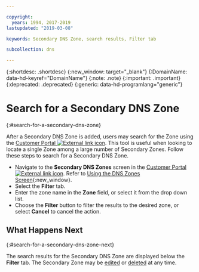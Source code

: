 ```yaml
---

copyright:
  years: 1994, 2017-2019
lastupdated: "2019-03-08"

keywords: Secondary DNS Zone, search results, Filter tab

subcollection: dns

---
```


{:shortdesc: .shortdesc}
{:new_window: target="_blank"}
{:DomainName: data-hd-keyref="DomainName"}
{:note: .note}
{:important: .important}
{:deprecated: .deprecated}
{:generic: data-hd-programlang="generic"}

# Search for a Secondary DNS Zone
{:#search-for-a-secondary-dns-zone}

After a Secondary DNS Zone is added, users may search for the Zone using the [Customer Portal ![External link icon](../../icons/launch-glyph.svg "External link icon")](https://{DomainName}/). This tool is useful when looking to locate a single Zone among a large number of Secondary Zones. Follow these steps to search for a Secondary DNS Zone.

* Navigate to the **Secondary DNS Zones** screen in the [Customer Portal ![External link icon](../../icons/launch-glyph.svg "External link icon")](https://{DomainName}/). Refer to [Using the DNS Zones Screen](/docs/infrastructure/dns?topic=dns-use-the-dns-zones-screens){:new_window}.
* Select the **Filter** tab.
* Enter the zone name in the **Zone** field, or select it from the drop down list.
* Choose the **Filter** button to filter the results to the desired zone, or select **Cancel** to cancel the action.

## What Happens Next
{:#search-for-a-secondary-dns-zone-next}

The search results for the Secondary DNS Zone are displayed below the **Filter** tab. The Secondary Zone may be [edited](/docs/infrastructure/dns?topic=dns-edit-a-secondary-dns-zone) or [deleted](/docs/infrastructure/dns?topic=dns-delete-a-secondary-dns-zone) at any time.

